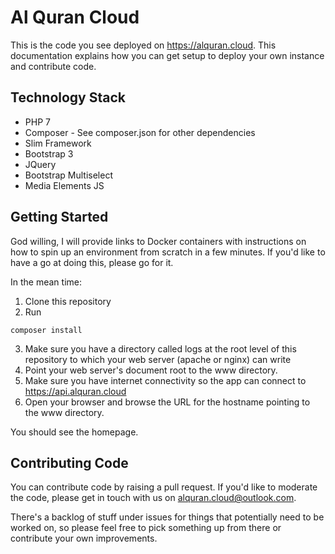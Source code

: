 # Al Quran Cloud

This is the code you see deployed on https://alquran.cloud. This documentation explains how you can get setup
to deploy your own instance and contribute code.

## Technology Stack
* PHP 7
* Composer - See composer.json for other dependencies
* Slim Framework
* Bootstrap 3
* JQuery
* Bootstrap Multiselect
* Media Elements JS

## Getting Started

God willing, I will provide links to Docker containers with instructions on how to spin up an environment from scratch in a few minutes. If you'd like to have a go at doing this, please go for it.

In the mean time:

1. Clone this repository
2. Run
```
composer install
```
3. Make sure you have a directory called logs at the root level of this repository to which your web server (apache or nginx) can write
4. Point your web server's document root to the www directory.
5. Make sure you have internet connectivity so the app can connect to https://api.alquran.cloud
6. Open your browser and browse the URL for the hostname pointing to the www directory.

You should see the homepage.

## Contributing Code

You can contribute code by raising a pull request. If you'd like to moderate the code, please get in touch with us on alquran.cloud@outlook.com.

There's a backlog of stuff under issues for things that potentially need to be worked on, so please feel free to pick something up from there or contribute your own improvements.
